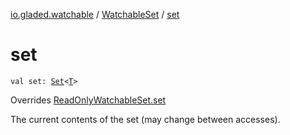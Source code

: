 [io.gladed.watchable](../index.md) / [WatchableSet](index.md) / [set](./set.md)

# set

`val set: `[`Set`](https://kotlinlang.org/api/latest/jvm/stdlib/kotlin.collections/-set/index.html)`<`[`T`](index.md#T)`>`

Overrides [ReadOnlyWatchableSet.set](../-read-only-watchable-set/set.md)

The current contents of the set (may change between accesses).

